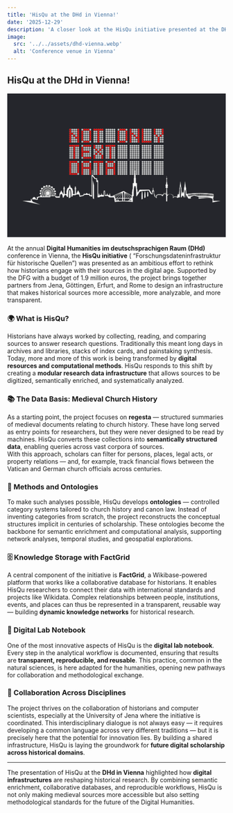 ```yaml
---
title: 'HisQu at the DHd in Vienna!'
date: '2025-12-29'
description: 'A closer look at the HisQu initiative presented at the DHd conference in Vienna.'
image:
  src: '../../assets/dhd-vienna.webp'
  alt: 'Conference venue in Vienna'
---
```


## HisQu at the DHd in Vienna!

![DHd Conference Vienna](../../assets/dhd-vienna.webp)

At the annual **Digital Humanities im deutschsprachigen Raum (DHd)** conference in Vienna, the **HisQu initiative** (
“Forschungsdateninfrastruktur für historische Quellen”) was presented as an ambitious effort to rethink how historians
engage with their sources in the digital age. Supported by the DFG with a budget of 1.9 million euros, the project
brings together partners from Jena, Göttingen, Erfurt, and Rome to design an infrastructure that makes historical
sources more accessible, more analyzable, and more transparent.

### 🌍 What is HisQu?

Historians have always worked by collecting, reading, and comparing sources to answer research questions. Traditionally
this meant long days in archives and libraries, stacks of index cards, and painstaking synthesis. Today, more and more
of this work is being transformed by **digital resources and computational methods**. HisQu responds to this shift by
creating a **modular research data infrastructure** that allows sources to be digitized, semantically enriched, and
systematically analyzed.

### 📚 The Data Basis: Medieval Church History

As a starting point, the project focuses on **regesta** — structured summaries of medieval documents relating to church
history. These have long served as entry points for researchers, but they were never designed to be read by machines.
HisQu converts these collections into **semantically structured data**, enabling queries across vast corpora of
sources.  
With this approach, scholars can filter for persons, places, legal acts, or property relations — and, for example, track
financial flows between the Vatican and German church officials across centuries.

### 🧩 Methods and Ontologies

To make such analyses possible, HisQu develops **ontologies** — controlled category systems tailored to church history
and canon law. Instead of inventing categories from scratch, the project reconstructs the conceptual structures implicit
in centuries of scholarship. These ontologies become the backbone for semantic enrichment and computational analysis,
supporting network analyses, temporal studies, and geospatial explorations.

### 🗄️ Knowledge Storage with FactGrid

A central component of the initiative is **FactGrid**, a Wikibase-powered platform that works like a collaborative
database for historians. It enables HisQu researchers to connect their data with international standards and projects
like Wikidata. Complex relationships between people, institutions, events, and places can thus be represented in a
transparent, reusable way — building **dynamic knowledge networks** for historical research.

### 📓 Digital Lab Notebook

One of the most innovative aspects of HisQu is the **digital lab notebook**. Every step in the analytical workflow is
documented, ensuring that results are **transparent, reproducible, and reusable**. This practice, common in the natural
sciences, is here adapted for the humanities, opening new pathways for collaboration and methodological exchange.

### 🤝 Collaboration Across Disciplines

The project thrives on the collaboration of historians and computer scientists, especially at the University of Jena
where the initiative is coordinated. This interdisciplinary dialogue is not always easy — it requires developing a
common language across very different traditions — but it is precisely here that the potential for innovation lies. By
building a shared infrastructure, HisQu is laying the groundwork for **future digital scholarship across historical
domains**.

---

The presentation of HisQu at the **DHd in Vienna** highlighted how **digital infrastructures** are reshaping historical
research. By combining semantic enrichment, collaborative databases, and reproducible workflows, HisQu is not only
making medieval sources more accessible but also setting methodological standards for the future of the Digital
Humanities.
